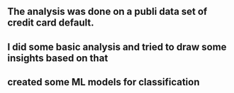 ## The analysis was done on a publi data set of credit card default.
## I did some basic analysis and tried to draw some insights based on that
## created some ML models for classification
